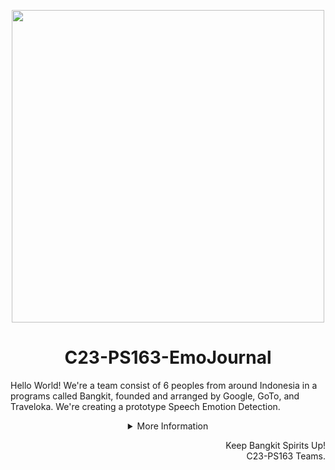 <p align="center"><img src="https://sevima.com/wp-content/uploads/2021/02/Program-Bangkit.png" width="500px"></p>
<h1 align="center"> C23-PS163-EmoJournal </h1>

Hello World! We're a team consist of 6 peoples from around Indonesia in a programs called Bangkit, founded and arranged by Google, GoTo, and Traveloka. We're creating a prototype Speech Emotion Detection.

<details>
   <summary align="center">More Information</summary>

<h2 align="center">EmoJournal!</h2>
<p align="center"><img src="https://storage.googleapis.com/file-suara/emojournal-showcase.png"/></p>

Our team came up with this project through a combination of factors, including the need to improve the detection of mental health disorders, the growing interest in the use of artificial intelligence and machine learning in healthcare, and the advancements in speech analysis technology. We believe that by exploring the use of speech analysis technology, we can identify early warning signs of mental health issues that may otherwise go undetected.

<p align="center">
   Download Now!
   <br>
   <a href="https://github.com/C23-PS163-EmoJournal/EmoJournal-app/releases/download/v1.0.0/app-debug.apk"><img src="https://img.shields.io/badge/Android-3DDC84?style=for-the-badge&logo=android&logoColor=white" /></a>
</p>

## Our Teams

| Bangkit ID | Name | Social Media |
|:----------:|:----:|--------------|
|(ML) M169DKY4215 | Ade Puspaning Ayu Umbaran Putri | [LinkedIn](https://www.linkedin.com/in/aaaaaaa) [Instagram](https://www.instagram.com/aaaaaaaa/) |
|(ML) M040DSX1471 | Dimas Wahyu Saputro | [LinkedIn](https://www.linkedin.com/in/dimasws) [Instagram](https://www.instagram.com/diwahsap/) |
|(ML) M353DSY3615 | Nur Ulfah Atiqah | [LinkedIn](https://www.linkedin.com/in/aaaaaaa) [Instagram](https://www.instagram.com/aaaaaaaa/) |
|(CC) C261DKX4087 | Didi Nur Rahmad | [LinkedIn](https://www.linkedin.com/in/aaaaaaa) [Instagram](https://www.instagram.com/aaaaaaaa/) |
|(CC) C153DSX0613 | Raihan Labib Hanif | [LinkedIn](https://www.linkedin.com/in/aaaaaaa) [Instagram](https://www.instagram.com/aaaaaaaa/) |
|(MD) A261DSX2730 | M. Nur Achwan Pasla | [LinkedIn](https://www.linkedin.com/in/aaaaaaa) [Instagram](https://www.instagram.com/aaaaaaaa/) |


## Repository

### Cloud Computing
1. [Backend](https://github.com/C23-PS163-EmoJournal/backend)

### Machine Learning
1. [Machine Learning Exploration](https://github.com/C23-PS163-EmoJournal/machine-learning-exploration)
2. [Machine Learning API](https://github.com/C23-PS163-EmoJournal/machine-learning-api)

### Mobile Development
1. [Mobile App](https://github.com/C23-PS163-EmoJournal/EmoJournal-app)
  
</details>

<p align="right"> Keep Bangkit Spirits Up! <br> C23-PS163 Teams. </p>
